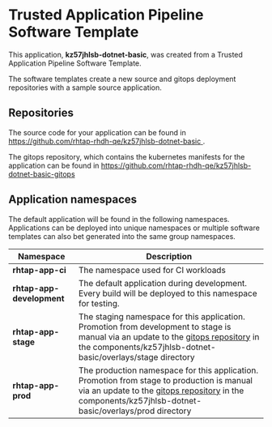 # Trusted Application Pipeline Software Template

This application, **kz57jhlsb-dotnet-basic**, was created from a Trusted Application Pipeline Software Template.

The software templates create a new source and gitops deployment repositories with a sample source application. 

## Repositories

The source code for your application can be found in [https://github.com/rhtap-rhdh-qe/kz57jhlsb-dotnet-basic ](https://github.com/rhtap-rhdh-qe/kz57jhlsb-dotnet-basic ).
 
The gitops repository, which contains the kubernetes manifests for the application can be found in 
[https://github.com/rhtap-rhdh-qe/kz57jhlsb-dotnet-basic-gitops ](https://github.com/rhtap-rhdh-qe/kz57jhlsb-dotnet-basic-gitops ) 

## Application namespaces 

The default application will be found in the following namespaces. Applications can be deployed into unique namespaces or multiple software templates can also bet generated into the same group namespaces.  

|  Namespace   |  Description   |  
| -------- | -------- |
| **rhtap-app-ci** | The namespace used for CI workloads |
| **rhtap-app-development** | The default application during development. Every build will be deployed to this namespace for testing. |
| **rhtap-app-stage** | The staging namespace for this application. Promotion from development to stage is manual via an update to the [gitops repository](https://github.com/rhtap-rhdh-qe/kz57jhlsb-dotnet-basic-gitops ) in the components/kz57jhlsb-dotnet-basic/overlays/stage directory |
| **rhtap-app-prod** | The production namespace for this application. Promotion from stage to production is manual via an update to the [gitops repository](https://github.com/rhtap-rhdh-qe/kz57jhlsb-dotnet-basic-gitops ) in the components/kz57jhlsb-dotnet-basic/overlays/prod directory |